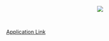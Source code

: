 <p align="center">
  <img src=assets/images/Screenshot.png>
</p>

<br />
 
[Application Link](www.google.com)
